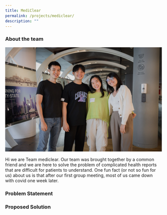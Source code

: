 ```yaml
---
title: MediClear
permalink: /projects/mediclear/
description: ""
---
```

### About the team

![](/images/mediclear%20large.jpeg)

Hi we are Team mediclear. Our team was brought together by a common friend and we are here to solve the problem of complicated health reports that are difficult for patients to understand. One fun fact (or not so fun for us) about us is that after our first group meeting, most of us came down with covid one week later.

### Problem Statement



### Proposed Solution